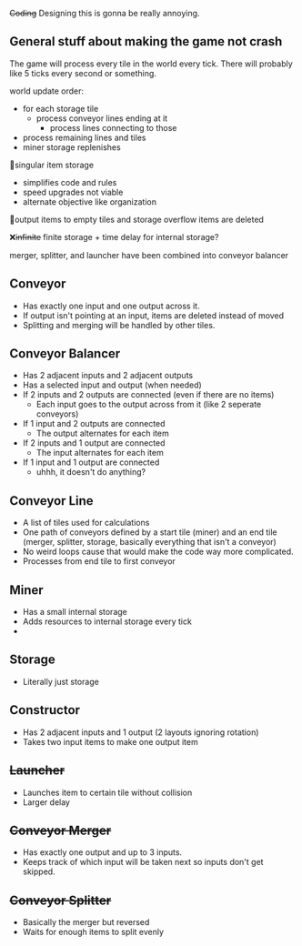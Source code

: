 ~~Coding~~ Designing this is gonna be really annoying.

## General stuff about making the game not crash

The game will process every tile in the world every tick. There will probably like 5 ticks every second or something.  

world update order:
- for each storage tile
  - process conveyor lines ending at it
    - process lines connecting to those
- process remaining lines and tiles
- miner storage replenishes

🌟singular item storage
- simplifies code and rules
- speed upgrades not viable
- alternate objective like organization

🌟output items to empty tiles and storage overflow items are deleted

❌~~infinite~~ finite storage + time delay for internal storage?

merger, splitter, and launcher have been combined into conveyor balancer

## Conveyor

- Has exactly one input and one output across it.
- If output isn't pointing at an input, items are deleted instead of moved
- Splitting and merging will be handled by other tiles.

## Conveyor Balancer

- Has 2 adjacent inputs and 2 adjacent outputs
- Has a selected input and output (when needed)
- If 2 inputs and 2 outputs are connected (even if there are no items)
  - Each input goes to the output across from it (like 2 seperate conveyors)
- If 1 input and 2 outputs are connected
  - The output alternates for each item
- If 2 inputs and 1 output are connected
  - The input alternates for each item
- If 1 input and 1 output are connected
  - uhhh, it doesn't do anything?

## Conveyor Line

- A list of tiles used for calculations
- One path of conveyors defined by a start tile (miner) and an end tile (merger, splitter, storage, basically everything that isn't a conveyor)
- No weird loops cause that would make the code way more complicated.
- Processes from end tile to first conveyor

## Miner

- Has a small internal storage
- Adds resources to internal storage every tick
- 

## Storage

- Literally just storage

## Constructor

- Has 2 adjacent inputs and 1 output (2 layouts ignoring rotation)
- Takes two input items to make one output item

## ~~Launcher~~

- Launches item to certain tile without collision
- Larger delay

## ~~Conveyor Merger~~

- Has exactly one output and up to 3 inputs.
- Keeps track of which input will be taken next so inputs don't get skipped.

## ~~Conveyor Splitter~~

- Basically the merger but reversed
- Waits for enough items to split evenly
